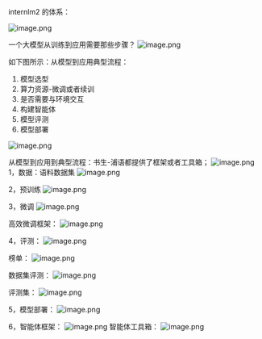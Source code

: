 
internlm2 的体系：

![image.png](https://cdn.nlark.com/yuque/0/2024/png/38497976/1711864585454-21cbd328-1d2e-4ad1-baba-fe3353e4ed46.png#averageHue=%23294693&clientId=uefd9b574-443e-4&from=paste&height=331&id=ue0cb7cd8&originHeight=662&originWidth=1228&originalType=binary&ratio=2&rotation=0&showTitle=false&size=506759&status=done&style=none&taskId=u2fd0298e-fe80-4a3f-b8bd-ade7872822f&title=&width=614)

一个大模型从训练到应用需要那些步骤？
![image.png](https://cdn.nlark.com/yuque/0/2024/png/38497976/1711864778640-01f02039-81fb-471d-b373-20e4a1c8b768.png#averageHue=%23223f8e&clientId=uefd9b574-443e-4&from=paste&height=341&id=u50ae365d&originHeight=1302&originWidth=2400&originalType=binary&ratio=2&rotation=0&showTitle=false&size=706657&status=done&style=none&taskId=u8e991322-84eb-47ec-a1d7-ed12ff449be&title=&width=628)

如下图所示：从模型到应用典型流程：

1. 模型选型
2. 算力资源-微调或者续训
3. 是否需要与环境交互
4. 构建智能体
5. 模型评测
6. 模型部署

![image.png](https://cdn.nlark.com/yuque/0/2024/png/38497976/1711864792376-f6ce8676-1d37-483f-9105-6036b3ef9782.png#averageHue=%23244190&clientId=uefd9b574-443e-4&from=paste&height=316&id=u1302e3f7&originHeight=632&originWidth=1254&originalType=binary&ratio=2&rotation=0&showTitle=false&size=332269&status=done&style=none&taskId=u7b811a71-db8f-46dc-b2d3-f72e1b7fd39&title=&width=627)

从模型到应用到典型流程：书生-浦语都提供了框架或者工具箱；
![image.png](https://cdn.nlark.com/yuque/0/2024/png/38497976/1711864881068-4b05572b-6e33-43f5-bd5c-1066425d4247.png#averageHue=%233e589c&clientId=uefd9b574-443e-4&from=paste&height=328&id=u99ca6552&originHeight=656&originWidth=1330&originalType=binary&ratio=2&rotation=0&showTitle=false&size=558293&status=done&style=none&taskId=u177cd042-9eed-4c8e-8335-80ef832e319&title=&width=665)
1，数据：语料数据集
![image.png](https://cdn.nlark.com/yuque/0/2024/png/38497976/1711864918444-383ec783-7889-4a68-9101-3e4c1fe23894.png#averageHue=%23314e97&clientId=uefd9b574-443e-4&from=paste&height=344&id=u4506006b&originHeight=668&originWidth=1286&originalType=binary&ratio=2&rotation=0&showTitle=false&size=736795&status=done&style=none&taskId=ubb6b4ca2-6176-4115-8fbd-77412eda051&title=&width=663)

2，预训练
![image.png](https://cdn.nlark.com/yuque/0/2024/png/38497976/1711866133889-8f43df00-d49e-4cf2-bb73-10bff63488e1.png#averageHue=%23415a9c&clientId=uefd9b574-443e-4&from=paste&height=335&id=uac5ddc55&originHeight=1314&originWidth=2590&originalType=binary&ratio=2&rotation=0&showTitle=false&size=1694863&status=done&style=none&taskId=u3963284d-9fae-4691-b685-318b5f07195&title=&width=660)


3，微调
![image.png](https://cdn.nlark.com/yuque/0/2024/png/38497976/1711864985011-b4a3a8c4-b722-4973-a1cf-16019cd8a340.png#averageHue=%232a4590&clientId=uefd9b574-443e-4&from=paste&height=333&id=u3796220c&originHeight=666&originWidth=1274&originalType=binary&ratio=2&rotation=0&showTitle=false&size=474769&status=done&style=none&taskId=u314fc1e5-054f-47fc-8c6a-72d0d22ff37&title=&width=637)

高效微调框架：
![image.png](https://cdn.nlark.com/yuque/0/2024/png/38497976/1711865194453-47600839-3856-47b2-b184-d29f3dd3c676.png#averageHue=%236074ab&clientId=uefd9b574-443e-4&from=paste&height=331&id=u8b8bc7e3&originHeight=1322&originWidth=2556&originalType=binary&ratio=2&rotation=0&showTitle=false&size=2069226&status=done&style=none&taskId=ub6374753-8c0b-4c27-8fcf-98a05598056&title=&width=640)

4，评测：
![image.png](https://cdn.nlark.com/yuque/0/2024/png/38497976/1711865252482-1a60b834-7713-4f95-a522-b6b02b3ff6ec.png#averageHue=%23294895&clientId=uefd9b574-443e-4&from=paste&height=269&id=u9109421d&originHeight=488&originWidth=1230&originalType=binary&ratio=2&rotation=0&showTitle=false&size=415997&status=done&style=none&taskId=uecdeacaa-5682-4147-a1b4-7bb9113cde1&title=&width=679)

榜单：
![image.png](https://cdn.nlark.com/yuque/0/2024/png/38497976/1711865296538-dc7683b0-44d7-437b-ad51-ad8326de4f4c.png#averageHue=%23fafcfa&clientId=uefd9b574-443e-4&from=paste&height=367&id=u1dbf4ca0&originHeight=686&originWidth=1210&originalType=binary&ratio=2&rotation=0&showTitle=false&size=398078&status=done&style=none&taskId=ue75863d0-f3ff-4cde-862a-09c74f57d8d&title=&width=648)

数据集评测：
![image.png](https://cdn.nlark.com/yuque/0/2024/png/38497976/1711865364110-64d13029-6a2e-4977-b6e5-b4d207cb0150.png#averageHue=%23304e99&clientId=uefd9b574-443e-4&from=paste&height=333&id=u57362474&originHeight=658&originWidth=1244&originalType=binary&ratio=2&rotation=0&showTitle=false&size=580304&status=done&style=none&taskId=u43da7e57-2e85-436d-a55c-b518600ef83&title=&width=629)

评测集：
![image.png](https://cdn.nlark.com/yuque/0/2024/png/38497976/1711865384766-dfb0063f-a72f-4cc1-9292-7d3606ed4457.png#averageHue=%23d8e4d9&clientId=uefd9b574-443e-4&from=paste&height=340&id=u4fb890e5&originHeight=652&originWidth=1200&originalType=binary&ratio=2&rotation=0&showTitle=false&size=489623&status=done&style=none&taskId=u4e944448-a1a1-47ce-84ce-010a22f476a&title=&width=625)


5，模型部署：
![image.png](https://cdn.nlark.com/yuque/0/2024/png/38497976/1711865524412-b0beaee9-58a2-4213-b4b8-2d6b0ee41639.png#averageHue=%23314d97&clientId=uefd9b574-443e-4&from=paste&height=320&id=ue194885e&originHeight=640&originWidth=1218&originalType=binary&ratio=2&rotation=0&showTitle=false&size=567638&status=done&style=none&taskId=u6e7d4d38-24fd-4331-8c5d-30700a6e843&title=&width=609)

6，智能体框架：
![image.png](https://cdn.nlark.com/yuque/0/2024/png/38497976/1711865610267-070c2ce3-a26d-4c02-b76b-180fa96bbf85.png#averageHue=%234862a2&clientId=uefd9b574-443e-4&from=paste&height=321&id=u96f7b71f&originHeight=642&originWidth=1206&originalType=binary&ratio=2&rotation=0&showTitle=false&size=550434&status=done&style=none&taskId=ub6a6cb11-840d-44a5-8cb0-6b723a72e67&title=&width=603) 
智能体工具箱：
![image.png](https://cdn.nlark.com/yuque/0/2024/png/38497976/1711865690163-f7b48c4a-2225-4a20-a025-00efc38b205e.png#averageHue=%2399a8c7&clientId=uefd9b574-443e-4&from=paste&height=327&id=u30dad5f0&originHeight=1354&originWidth=2554&originalType=binary&ratio=2&rotation=0&showTitle=false&size=1680048&status=done&style=none&taskId=ub29fffe3-d508-480a-91c6-7ac96179582&title=&width=617)
